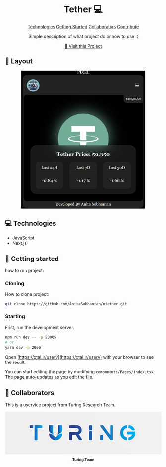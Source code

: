 
<h1 align="center" style="font-weight: bold;">Tether 💻</h1>

<p align="center">
<a href="#tech">Technologies</a>
<a href="#started">Getting Started</a>
<a href="#colab">Collaborators</a>
<a href="#contribute">Contribute</a> 
</p>


<p align="center">Simple description of what project do or how to use it</p>


<p align="center">
<a href="[https://github.com/AnitaSobhanian/utether/blob/main/turing.png](https://github.com/AnitaSobhanian/utether/blob/main/tether.png)">📱 Visit this Project</a>
</p>

<h2 id="layout">🎨 Layout</h2>

<p align="center">

<img src="https://github.com/AnitaSobhanian/utether/blob/master/tether.png" alt="tether" width="400px">
</p>

<h2 id="technologies">💻 Technologies</h2>

- JavaScript
- Next.js

<h2 id="started">🚀 Getting started</h2>

how to run project:

<h3>Cloning</h3>

How to clone project:

```bash
git clone https://github.com/AnitaSobhanian/utether.git
```

<h3>Starting</h3>

First, run the development server:

```bash
npm run dev -- -p 2000S
# or
yarn dev -p 2000
```
Open [https://xtal.ir/userv](https://xtal.ir/userv) with your browser to see the result.

You can start editing the page by modifying `components/Pages/index.tsx`. The page auto-updates as you edit the file.

<h2 id="colab">🤝 Collaborators</h2>

<p>This is a uservice project from Turing Research Team.</p>
<table>
<tr>

<p align="center">
<a href="https://github.com/ArminKardan">
<img src="https://github.com/AnitaSobhanian/utether/blob/master/turing.png" alt="Turing Team Profile Picture"/><br>
<sub>
<b>Turing Team</b>
</sub>
</a>
</p>

</tr>
</table>
